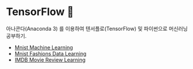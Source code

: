 # TensorFlow 🌠

아나콘다(Anaconda 3) 를 이용하여 텐서플로(TensorFlow) 및 파이썬으로 머신러닝 공부하기.

  + <a href="https://github.com/DevJaepaL/TIL/tree/main/TensorFlow/mnist">Mnist Machine Learning</a>
  + <a href="https://github.com/DevJaepaL/TIL/tree/main/TensorFlow/mnist_fashion">Mnist Fashions Data Learning</a>
  + <a href="https://github.com/DevJaepaL/TIL/tree/main/TensorFlow/IMDB">IMDB Movie Review Learning</a>
